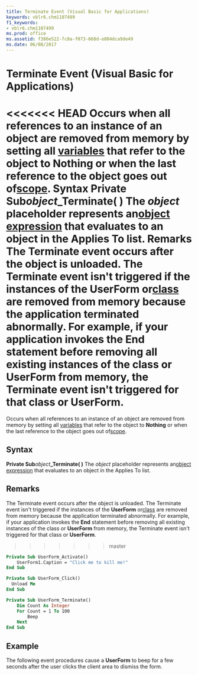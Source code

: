 ```yaml
---
title: Terminate Event (Visual Basic for Applications)
keywords: vblr6.chm1107499
f1_keywords:
- vblr6.chm1107499
ms.prod: office
ms.assetid: f386e522-fc8a-f073-668d-e804dca9de49
ms.date: 06/08/2017
---
```



# Terminate Event (Visual Basic for Applications)



<<<<<<< HEAD
Occurs when all references to an instance of an object are removed from memory by setting all [variables](../../Glossary/vbe-glossary.md) that refer to the object to **Nothing** or when the last reference to the object goes out of[scope](../../Glossary/vbe-glossary.md).
 **Syntax**
 **Private Sub**_object_**_Terminate( )**
The  _object_ placeholder represents an[object expression](../../Glossary/vbe-glossary.md) that evaluates to an object in the Applies To list.
 **Remarks**
The Terminate event occurs after the object is unloaded. The Terminate event isn't triggered if the instances of the  **UserForm** or[class](../../Glossary/vbe-glossary.md) are removed from memory because the application terminated abnormally. For example, if your application invokes the **End** statement before removing all existing instances of the class or **UserForm** from memory, the Terminate event isn't triggered for that class or **UserForm**.
=======
Occurs when all references to an instance of an object are removed from memory by setting all [variables](../../Glossary/vbe-glossary.md#variable) that refer to the object to **Nothing** or when the last reference to the object goes out of[scope](../../Glossary/vbe-glossary.md#scope).

## Syntax

**Private Sub**_object_**_Terminate( )**
The  _object_ placeholder represents an[object expression](../../Glossary/vbe-glossary.md#object-expression) that evaluates to an object in the Applies To list.

## Remarks

The Terminate event occurs after the object is unloaded. The Terminate event isn't triggered if the instances of the  **UserForm** or[class](../../Glossary/vbe-glossary.md#class) are removed from memory because the application terminated abnormally. For example, if your application invokes the **End** statement before removing all existing instances of the class or **UserForm** from memory, the Terminate event isn't triggered for that class or **UserForm**.
>>>>>>> master



```vb
Private Sub UserForm_Activate()
    UserForm1.Caption = "Click me to kill me!"
End Sub

Private Sub UserForm_Click()
  Unload Me
End Sub

Private Sub UserForm_Terminate()
    Dim Count As Integer
    For Count = 1 To 100
        Beep
    Next
End Sub
```


## Example

The following event procedures cause a  **UserForm** to beep for a few seconds after the user clicks the client area to dismiss the form.


